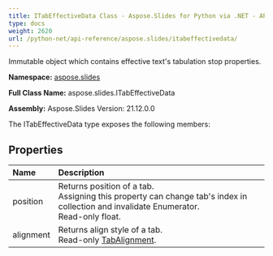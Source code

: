 ```yaml
---
title: ITabEffectiveData Class - Aspose.Slides for Python via .NET - API Reference
type: docs
weight: 2620
url: /python-net/api-reference/aspose.slides/itabeffectivedata/
---
```


Immutable object which contains effective text's tabulation stop properties.

**Namespace:** [aspose.slides](/python-net/api-reference/aspose.slides/)

**Full Class Name:** aspose.slides.ITabEffectiveData

**Assembly:**  Aspose.Slides Version: 21.12.0.0

The ITabEffectiveData type exposes the following members:
## **Properties**
|**Name**|**Description**|
| :- | :- |
|position|Returns position of a tab.<br/>            Assigning this property can change tab's index in collection and invalidate Enumerator.<br/>            Read-only float.|
|alignment|Returns align style of a tab.<br/>            Read-only [TabAlignment](/python-net/api-reference/aspose.slides/tabalignment/).|
